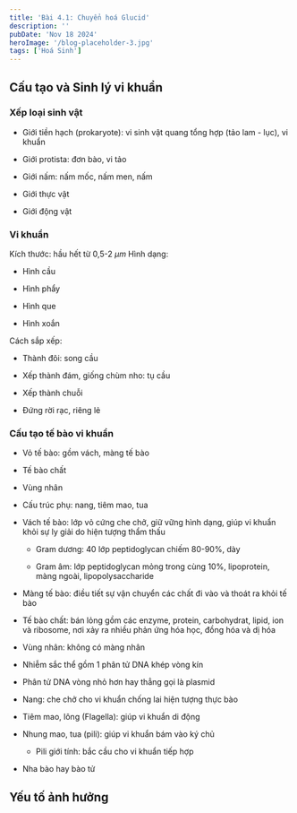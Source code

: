 ```yaml
---
title: 'Bài 4.1: Chuyển hoá Glucid'
description: ''
pubDate: 'Nov 18 2024'
heroImage: '/blog-placeholder-3.jpg'
tags: ['Hoá Sinh']
---
```


## Cấu tạo và Sinh lý vi khuẩn

### Xếp loại sinh vật

* Giới tiền hạch (prokaryote): vi sinh vật quang tổng hợp (tảo lam - lục), vi khuẩn

* Giới protista: đơn bào, vi tảo

* Giới nấm: nấm mốc, nấm men, nấm

* Giới thực vật

* Giới động vật

### Vi khuẩn

Kích thước: hầu hết từ 0,5-2 $\mu m$
Hình dạng: 

* Hình cầu

* Hình phẩy

* Hình que

* Hình xoắn

Cách sắp xếp:

* Thành đôi: song cầu

* Xếp thành đám, giống chùm nho: tụ cầu

* Xếp thành chuỗi

* Đứng rời rạc, riêng lẻ

### Cấu tạo tế bào vi khuẩn

* Vỏ tế bào: gồm vách, màng tế bào

* Tế bào chất

* Vùng nhân

* Cấu trúc phụ: nang, tiêm mao, tua

* Vách tế bào: lớp vỏ cứng che chở, giữ vững hình dạng, giúp vi khuẩn khỏi sự ly giải do hiện tượng thẩm thấu
  
  * Gram dương: 40 lớp peptidoglycan chiếm 80-90%, dày
  
  * Gram âm: lớp peptidoglycan mỏng trong cùng 10%, lipoprotein, màng ngoài, lipopolysaccharide

* Màng tế bào: điều tiết sự vận chuyển các chất đi vào và thoát ra khỏi tế bào

* Tế bào chất: bán lỏng gồm các enzyme, protein, carbohydrat, lipid, ion và ribosome, nơi xảy ra nhiều phản ứng hóa học, đồng hóa và dị hóa

* Vùng nhân: không có màng nhân

* Nhiễm sắc thể gồm 1 phân tử DNA khép vòng kín

* Phân tử DNA vòng nhỏ hơn hay thẳng gọi là plasmid

* Nang: che chở cho vi khuẩn chống lai hiện tượng thực bào

* Tiêm mao, lông (Flagella): giúp vi khuẩn di động

* Nhung mao, tua (pili): giúp vi khuẩn bám vào ký chủ
  
  * Pili giới tính: bắc cầu cho vi khuẩn tiếp hợp

* Nha bào hay bào tử

## Yếu tố ảnh hưởng

### 
